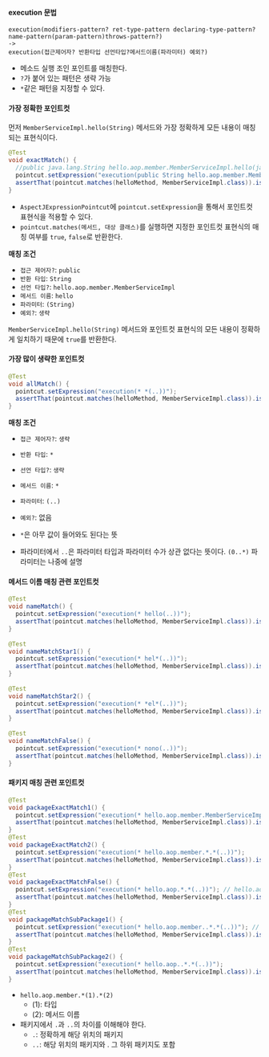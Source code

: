 #### execution 문법
```
execution(modifiers-pattern? ret-type-pattern declaring-type-pattern?name-pattern(param-pattern)throws-pattern?)
-> 
execution(접근제어자? 반환타입 선언타입?메서드이름(파라미터) 예외?)
```
- 메소드 실행 조인 포인트를 매칭한다.
- `?`가 붙어 있는 패턴은 생략 가능
- `*`같은 패턴을 지정할 수 있다.

#### 가장 정확한 포인트컷
먼저 `MemberServiceImpl.hello(String)` 메서드와 가장 정확하게 모든 내용이 매칭되는 표현식이다.

```java
@Test  
void exactMatch() {  
  //public java.lang.String hello.aop.member.MemberServiceImpl.hello(java.lang.String)  
  pointcut.setExpression("execution(public String hello.aop.member.MemberServiceImpl.hello(String))");  
  assertThat(pointcut.matches(helloMethod, MemberServiceImpl.class)).isTrue();  
}
```
- `AspectJExpressionPointcut`에 `pointcut.setExpression`을 통해서 포인트컷 표현식을 적용할 수 있다.
- `pointcut.matches(메서드, 대상 클래스)`를 실행하면 지정한 포인트컷 표현식의 매칭 여부를 `true`, `false`로 반환한다.

__매칭 조건__
- `접근 제어자?`: `public`
- `반환 타입`: `String`
- `선언 타입?`: `hello.aop.member.MemberServiceImpl`
- `메서드 이름`: `hello`
- `파라미터`: `(String)`
- `예외?`: `생략`

`MemberServiceImpl.hello(String)` 메서드와 포인트컷 표현식의 모든 내용이 정확하게 일치하기 때문에 `true`를 반환한다.

#### 가장 많이 생략한 포인트컷
```java
@Test  
void allMatch() {  
  pointcut.setExpression("execution(* *(..))");  
  assertThat(pointcut.matches(helloMethod, MemberServiceImpl.class)).isTrue();  
}
```

__매칭 조건__
- `접근 제어자?`: `생략`
- `반환 타입`: `*`
- `선언 타입?`: `생략`
- `메서드 이름`: `*`
- `파라미터`: `(..)`
- `예외?`: 없음

- `*`은 아무 값이 들어와도 된다는 뜻
- 파라미터에서 `..`은 파라미터 타입과 파라미터 수가 상관 없다는 뜻이다. `(0..*)` 파라미터는 나중에 설명

#### 메서드 이름 매칭 관련 포인트컷
```java
@Test  
void nameMatch() {  
  pointcut.setExpression("execution(* hello(..))");  
  assertThat(pointcut.matches(helloMethod, MemberServiceImpl.class)).isTrue();  
}  
  
@Test  
void nameMatchStar1() {  
  pointcut.setExpression("execution(* hel*(..))");  
  assertThat(pointcut.matches(helloMethod, MemberServiceImpl.class)).isTrue();  
}  
  
@Test  
void nameMatchStar2() {  
  pointcut.setExpression("execution(* *el*(..))");  
  assertThat(pointcut.matches(helloMethod, MemberServiceImpl.class)).isTrue();  
}  
  
@Test  
void nameMatchFalse() {  
  pointcut.setExpression("execution(* nono(..))");  
  assertThat(pointcut.matches(helloMethod, MemberServiceImpl.class)).isFalse();  
}
```

#### 패키지 매칭 관련 포인트컷
```java
@Test  
void packageExactMatch1() {  
  pointcut.setExpression("execution(* hello.aop.member.MemberServiceImpl.hello(..))");  
  assertThat(pointcut.matches(helloMethod, MemberServiceImpl.class)).isTrue();  
}  
@Test  
void packageExactMatch2() {  
  pointcut.setExpression("execution(* hello.aop.member.*.*(..))");  
  assertThat(pointcut.matches(helloMethod, MemberServiceImpl.class)).isTrue();  
}  
@Test  
void packageExactMatchFalse() {  
  pointcut.setExpression("execution(* hello.aop.*.*(..))"); // hello.aop 패키지 하위에 * 클래스의 * 메서드로 매칭
  assertThat(pointcut.matches(helloMethod, MemberServiceImpl.class)).isFalse();  
}  
@Test  
void packageMatchSubPackage1() {  
  pointcut.setExpression("execution(* hello.aop.member..*.*(..))"); // hello.aop 패키지 하위의 모든 패키지와 클래스로 매칭이 됨
  assertThat(pointcut.matches(helloMethod, MemberServiceImpl.class)).isTrue();  
}  
@Test  
void packageMatchSubPackage2() {  
  pointcut.setExpression("execution(* hello.aop..*.*(..))");  
  assertThat(pointcut.matches(helloMethod, MemberServiceImpl.class)).isTrue();  
}
```

- `hello.aop.member.*(1).*(2)`
	- (1): 타입
	- (2): 메서드 이름
- 패키지에서 `.`과 `..`의 차이를 이해해야 한다.
	- `.`: 정확하게 해당 위치의 패키지
	- `..`: 해당 위치의 패키지와 . 그 하위 패키지도 포함